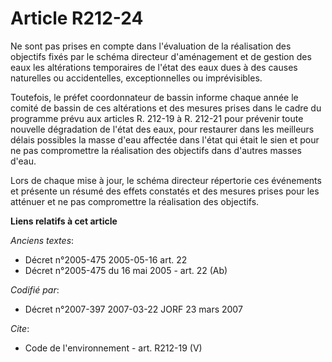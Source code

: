# Article R212-24

Ne sont pas prises en compte dans l'évaluation de la réalisation des objectifs fixés par le schéma directeur d'aménagement et
de gestion des eaux les altérations temporaires de l'état des eaux dues à des causes naturelles ou accidentelles,
exceptionnelles ou imprévisibles. 

Toutefois, le préfet coordonnateur de bassin informe chaque année le comité de bassin de ces altérations et des mesures
prises dans le cadre du programme prévu aux articles R. 212-19 à R. 212-21 pour prévenir toute nouvelle dégradation de l'état
des eaux, pour restaurer dans les meilleurs délais possibles la masse d'eau affectée dans l'état qui était le sien et pour ne
pas compromettre la réalisation des objectifs dans d'autres masses d'eau. 

Lors de chaque mise à jour, le schéma directeur répertorie ces événements et présente un résumé des effets constatés et des
mesures prises pour les atténuer et ne pas compromettre la réalisation des objectifs.

**Liens relatifs à cet article**

_Anciens textes_:

  - Décret n°2005-475 2005-05-16 art. 22
  - Décret n°2005-475 du 16 mai 2005 - art. 22 (Ab)

_Codifié par_:

  - Décret n°2007-397 2007-03-22 JORF 23 mars 2007

_Cite_:

  - Code de l'environnement - art. R212-19 (V)
